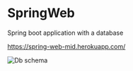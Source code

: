 # SpringWeb
Spring boot application with a database


https://spring-web-mid.herokuapp.com/


![Db schema](https://user-images.githubusercontent.com/73142059/163250492-2b50429c-4562-4269-97b9-defd9069e724.png)
